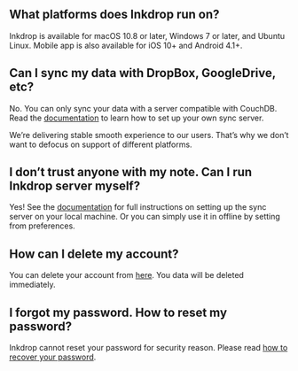 ## What platforms does Inkdrop run on?

Inkdrop is available for macOS 10.8 or later, Windows 7 or later, and Ubuntu Linux.
Mobile app is also available for iOS 10+ and Android 4.1+.

## Can I sync my data with DropBox, GoogleDrive, etc?

No. You can only sync your data with a server compatible with CouchDB.
Read the [documentation](/manual/synchronizing-in-the-cloud#how-to-set-up-your-own-sync-server) to learn how to set up your own sync server.

We’re delivering stable smooth experience to our users.
That’s why we don’t want to defocus on support of different platforms.

## I don’t trust anyone with my note. Can I run Inkdrop server myself?

Yes!
See the [documentation](/manual/synchronizing-in-the-cloud) for full instructions on setting up the sync server on your local machine.
Or you can simply use it in offline by setting from preferences.

## How can I delete my account?

You can delete your account from [here](https://app.inkdrop.info/account/delete).
You data will be deleted immediately.

## I forgot my password. How to reset my password?

Inkdrop cannot reset your password for security reason.
Please read [how to recover your password](/manual/recovering-your-password).

